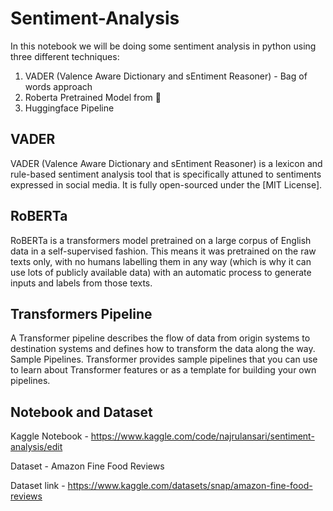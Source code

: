# Sentiment-Analysis

In this notebook we will be doing some sentiment analysis in python using three different techniques:

1. VADER (Valence Aware Dictionary and sEntiment Reasoner) - Bag of words approach
2. Roberta Pretrained Model from 🤗
3. Huggingface Pipeline

## VADER
VADER (Valence Aware Dictionary and sEntiment Reasoner) is a lexicon and rule-based sentiment analysis tool that is specifically attuned to sentiments expressed in social media. It is fully open-sourced under the [MIT License].

## RoBERTa
RoBERTa is a transformers model pretrained on a large corpus of English data in a self-supervised fashion. This means it was pretrained on the raw texts only, with no humans labelling them in any way (which is why it can use lots of publicly available data) with an automatic process to generate inputs and labels from those texts.

## Transformers Pipeline
A Transformer pipeline describes the flow of data from origin systems to destination systems and defines how to transform the data along the way. Sample Pipelines. Transformer provides sample pipelines that you can use to learn about Transformer features or as a template for building your own pipelines.

## Notebook and Dataset
Kaggle Notebook - https://www.kaggle.com/code/najrulansari/sentiment-analysis/edit

Dataset - Amazon Fine Food Reviews

Dataset link - https://www.kaggle.com/datasets/snap/amazon-fine-food-reviews


